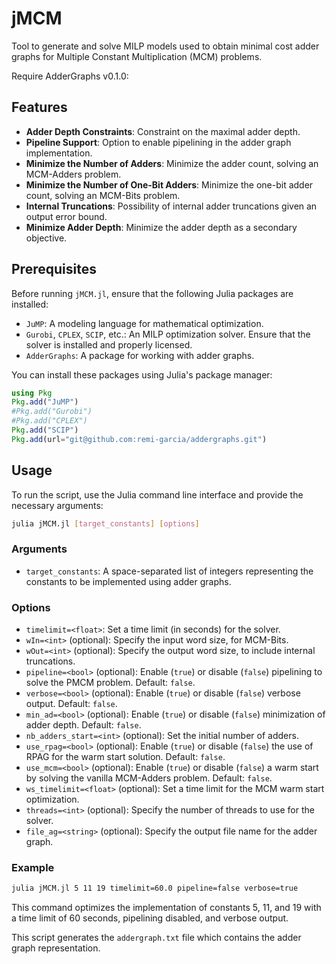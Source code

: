# jMCM
Tool to generate and solve MILP models used to obtain minimal cost adder graphs for Multiple Constant Multiplication (MCM) problems.

Require AdderGraphs v0.1.0:

## Features

- **Adder Depth Constraints**: Constraint on the maximal adder depth.
- **Pipeline Support**: Option to enable pipelining in the adder graph implementation.
- **Minimize the Number of Adders**: Minimize the adder count, solving an MCM-Adders problem.
- **Minimize the Number of One-Bit Adders**: Minimize the one-bit adder count, solving an MCM-Bits problem.
- **Internal Truncations**: Possibility of internal adder truncations given an output error bound.
- **Minimize Adder Depth**: Minimize the adder depth as a secondary objective.

## Prerequisites

Before running `jMCM.jl`, ensure that the following Julia packages are installed:

- `JuMP`: A modeling language for mathematical optimization.
- `Gurobi`, `CPLEX`, `SCIP`, etc.: An MILP optimization solver. Ensure that the solver is installed and properly licensed.
- `AdderGraphs`: A package for working with adder graphs.

You can install these packages using Julia's package manager:

```julia
using Pkg
Pkg.add("JuMP")
#Pkg.add("Gurobi")
#Pkg.add("CPLEX")
Pkg.add("SCIP")
Pkg.add(url="git@github.com:remi-garcia/addergraphs.git")
```

## Usage

To run the script, use the Julia command line interface and provide the necessary arguments:

```bash
julia jMCM.jl [target_constants] [options]
```

### Arguments

- `target_constants`: A space-separated list of integers representing the constants to be implemented using adder graphs.

### Options

- `timelimit=<float>`: Set a time limit (in seconds) for the solver.
- `wIn=<int>` (optional): Specify the input word size, for MCM-Bits.
- `wOut=<int>` (optional): Specify the output word size, to include internal truncations.
- `pipeline=<bool>` (optional): Enable (`true`) or disable (`false`) pipelining to solve the PMCM problem. Default: `false`.
- `verbose=<bool>` (optional): Enable (`true`) or disable (`false`) verbose output. Default: `false`.
- `min_ad=<bool>` (optional): Enable (`true`) or disable (`false`) minimization of adder depth. Default: `false`.
- `nb_adders_start=<int>` (optional): Set the initial number of adders.
- `use_rpag=<bool>` (optional): Enable (`true`) or disable (`false`) the use of RPAG for the warm start solution. Default: `false`.
- `use_mcm=<bool>` (optional): Enable (`true`) or disable (`false`) a warm start by solving the vanilla MCM-Adders problem. Default: `false`.
- `ws_timelimit=<float>` (optional): Set a time limit for the MCM warm start optimization.
- `threads=<int>` (optional): Specify the number of threads to use for the solver.
- `file_ag=<string>` (optional): Specify the output file name for the adder graph.

### Example

```bash
julia jMCM.jl 5 11 19 timelimit=60.0 pipeline=false verbose=true
```

This command optimizes the implementation of constants 5, 11, and 19 with a time limit of 60 seconds, pipelining disabled, and verbose output.

This script generates the `addergraph.txt` file which contains the adder graph representation.
